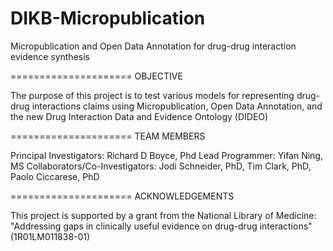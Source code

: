 DIKB-Micropublication
=====================

Micropublication and Open Data Annotation for drug-drug interaction evidence synthesis

=====================
OBJECTIVE

The purpose of this project is to test various models for representing
drug-drug interactions claims using Micropublication, Open Data
Annotation, and the new Drug Interaction Data and Evidence Ontology
(DIDEO)

=====================
TEAM MEMBERS

Principal Investigators: Richard D Boyce, Phd
Lead Programmer: Yifan Ning, MS
Collaborators/Co-Investigators: Jodi Schneider, PhD, Tim Clark, PhD, Paolo Ciccarese, PhD


=====================
ACKNOWLEDGEMENTS

This project is supported by a grant from the National Library of
Medicine: "Addressing gaps in clinically useful evidence on drug-drug
interactions" (1R01LM011838-01)